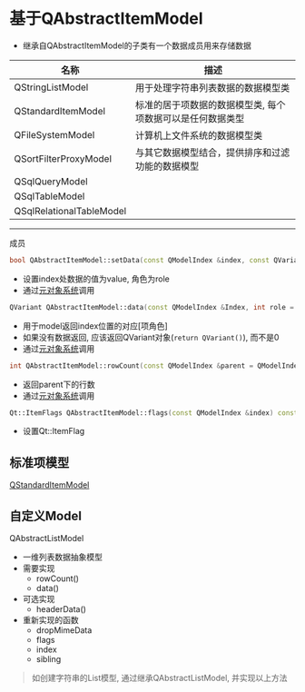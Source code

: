 # 基于QAbstractItemModel

- 继承自QAbstractItemModel的子类有一个数据成员用来存储数据


|名称|描述|
|--|--|
|QStringListModel|用于处理字符串列表数据的数据模型类|
|QStandardItemModel|标准的居于项数据的数据模型类, 每个项数据可以是任何数据类型|
|QFileSystemModel|计算机上文件系统的数据模型类|
|QSortFilterProxyModel|与其它数据模型结合，提供排序和过滤功能的数据模型|
|QSqlQueryModel||
|QSqlTableModel||
|QSqlRelationalTableModel||


****

成员

```c++
bool QAbstractItemModel::setData(const QModelIndex &index, const QVariant &value, int role = Qt::EditRole)
```

- 设置index处数据的值为value, 角色为role
- 通过[元对象系统](Qt_Meta_Object_System.md)调用

```c++
QVariant QAbstractItemModel::data(const QModelIndex &Index, int role = Qt::DisplayRole) const
```

- 用于model返回index位置的对应[项角色]
- 如果没有数据返回, 应该返回QVariant对象(`return QVariant()`), 而不是0
- 通过[元对象系统](Qt_Meta_Object_System.md)调用

```c++
int QAbstractItemModel::rowCount(const QModelIndex &parent = QModelIndex()) const
```

- 返回parent下的行数
- 通过[元对象系统](Qt_Meta_Object_System.md)调用

```c++
Qt::ItemFlags QAbstractItemModel::flags(const QModelIndex &index) const
```

- 设置Qt::ItemFlag


## 标准项模型

[QStandardItemModel](Qt_Data_Model_QStandardItemModel.md)

## 自定义Model

QAbstractListModel

- 一维列表数据抽象模型
- 需要实现
  - rowCount()
  - data()
- 可选实现
  - headerData()
- 重新实现的函数
  - dropMimeData
  - flags
  - index
  - sibling
  
> 如创建字符串的List模型, 通过继承QAbstractListModel, 并实现以上方法